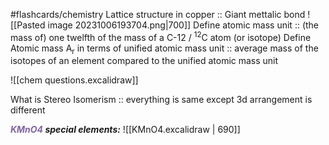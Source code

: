 #flashcards/chemistry 
Lattice structure in copper :: Giant mettalic bond
![[Pasted image 20231006193704.png|700]]
Define atomic mass unit :: (the mass of) one twelfth of the mass of a C-12 / <sup>12</sup>C atom (or isotope)
Define Atomic mass A<sub>r</sub> in terms of unified atomic mass unit :: average mass of the isotopes of an element compared to the unified atomic mass unit

![[chem questions.excalidraw]]

What is Stereo Isomerism :: everything is same except 3d arrangement is different

***<font color="#8064a2">KMnO4</font> special elements:***
	![[KMnO4.excalidraw | 690]]
